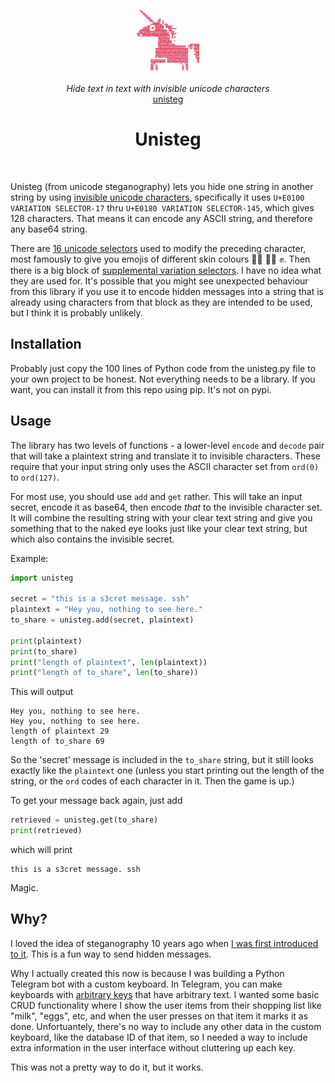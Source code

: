 <p align="center">
  <a href="https://github.com/sixhobbits/unisteg">
    <img alt="Unisteg" title="Unisteg" src="./unisteg.png" width="100" style="color: black">
  </a>
</p>


<p align="center">
  <i>Hide text in text with invisible unicode characters</i><br/> 
  <a href="https://github.com/sixhobbits/unisteg">unisteg</a>
</p>

<h1 align="center">
Unisteg
</h1>

<br/>

Unisteg (from unicode steganography) lets you hide one string in another string by using [invisible unicode characters](https://invisible-characters.com/), specifically it uses `U+E0100 VARIATION SELECTOR-17` thru `U+E0180 VARIATION SELECTOR-145`, which gives 128 characters. That means it can encode any ASCII string, and therefore any base64 string.

There are [16 unicode selectors](https://en.wikipedia.org/wiki/Variation_Selectors_(Unicode_block)) used to modify the preceding character, most famously to give you emojis of different skin colours ✊🏾 ✊🏼 ✊. Then there is a big block of [supplemental variation selectors](https://en.wikipedia.org/wiki/Variation_Selectors_Supplement). I have no idea what they are used for. It's possible that you might see unexpected behaviour from this library if you use it to encode hidden messages into a string that is already using characters from that block as they are intended to be used, but I think it is probably unlikely.

## Installation

Probably just copy the 100 lines of Python code from the unisteg.py file to your own project to be honest. Not everything needs to be a library. If you want, you can install it from this repo using pip. It's not on pypi.

## Usage

The library has two levels of functions - a lower-level `encode` and `decode` pair that will take a plaintext string and translate it to invisible characters. These require that your input string only uses the ASCII character set from `ord(0)` to `ord(127)`.

For most use, you should use `add` and `get` rather. This will take an input secret, encode it as base64, then encode _that_ to the invisible character set. It will combine the resulting string with your clear text string and give you something that to the naked eye looks just like your clear text string, but which also contains the invisible secret.

Example:

```python
import unisteg

secret = "this is a s3cret message. ssh"
plaintext = "Hey you, nothing to see here."
to_share = unisteg.add(secret, plaintext)

print(plaintext)
print(to_share)
print("length of plaintext", len(plaintext))
print("length of to_share", len(to_share))
```

This will output

```
Hey you, nothing to see here.
Hey you, nothing to see here.󠅤󠅇󠅨󠅰󠅣󠅹󠅂󠅰󠅣
length of plaintext 29
length of to_share 69
```

So the 'secret' message is included in the `to_share` string, but it still looks exactly like the `plaintext` one (unless you start printing out the length of the string, or the `ord` codes of each character in it. Then the game is up.)

To get your message back again, just add

```python
retrieved = unisteg.get(to_share)
print(retrieved)
```

which will print

```
this is a s3cret message. ssh
```

Magic.

## Why? 

I loved the idea of steganography 10 years ago when [I was first introduced to it](https://dwyer.co.za/static/steganography.pdf). This is a fun way to send hidden messages. 

Why I actually created this now is because I was building a Python Telegram bot with a custom keyboard. In Telegram, you can make keyboards with [arbitrary keys](https://core.telegram.org/bots/api#keyboardbutton) that have arbitrary text. I wanted some basic CRUD functionality where I show the user items from their shopping list like "milk", "eggs", etc, and when the user presses on that item it marks it as done. Unfortuantely, there's no way to include any other data in the custom keyboard, like the database ID of that item, so I needed a way to include extra information in the user interface without cluttering up each key. 

This was not a pretty way to do it, but it works.

